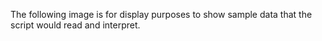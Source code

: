 The following image is for display purposes to show sample data that the script would read and interpret. 
